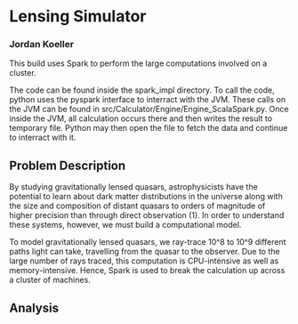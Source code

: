 # Lensing Simulator

### Jordan Koeller

This build uses Spark to perform the large computations involved on a cluster.

The code can be found inside the spark_impl directory. To call the code,
python uses the pyspark interface to interract with the JVM. These calls on
the JVM can be found in src/Calculator/Engine/Engine_ScalaSpark.py. Once inside 
the JVM, all calculation occurs there and then writes the result to temporary 
file. Python may then open the file to fetch the data and continue to interract
with it.

## Problem Description

By studying gravitationally lensed quasars, astrophysicists have the potential to learn 
about dark matter distributions in the universe along with the size and composition
of distant quasars to orders of magnitude of higher precision than through direct
observation (1). In order to understand these systems, however, we must build a computational
model.

To model gravitationally lensed quasars, we ray-trace 10^8 to 10^9 different paths light can 
take, travelling from the quasar to the observer. Due to the large number of rays traced, this
computation is CPU-intensive as well as memory-intensive. Hence, Spark is used to break the
calculation up across a cluster of machines.

## Analysis
